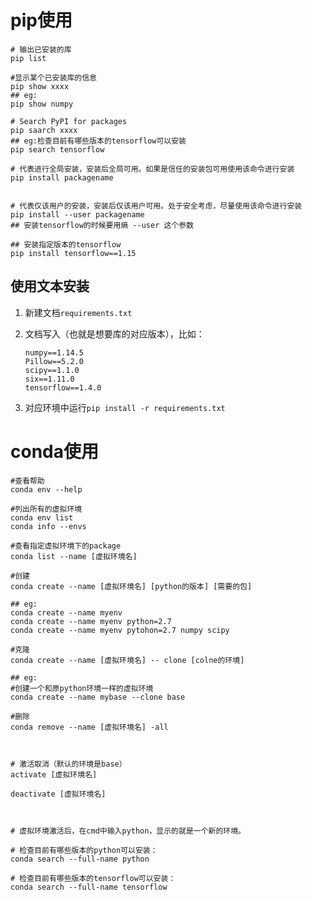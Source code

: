 # pip使用

```shell
# 输出已安装的库
pip list

#显示某个已安装库的信息
pip show xxxx
## eg:
pip show numpy

# Search PyPI for packages
pip saarch xxxx
## eg:检查目前有哪些版本的tensorflow可以安装
pip search tensorflow
```



```shell
# 代表进行全局安装，安装后全局可用。如果是信任的安装包可用使用该命令进行安装
pip install packagename


# 代表仅该用户的安装，安装后仅该用户可用。处于安全考虑，尽量使用该命令进行安装
pip install --user packagename
## 安装tensorflow的时候要用熵 --user 这个参数

## 安装指定版本的tensorflow
pip install tensorflow==1.15
```



## 使用文本安装

1. 新建文档`requirements.txt`

2. 文档写入（也就是想要库的对应版本），比如：

   ```shell
   numpy==1.14.5
   Pillow==5.2.0
   scipy==1.1.0
   six==1.11.0
   tensorflow==1.4.0
   ```
3. 对应环境中运行`pip install -r requirements.txt` 




# conda使用

```shell
#查看帮助
conda env --help

#列出所有的虚拟环境
conda env list
conda info --envs

#查看指定虚拟环境下的package
conda list --name [虚拟环境名]   

#创建
conda create --name [虚拟环境名] [python的版本] [需要的包]

## eg:
conda create --name myenv
conda create --name myenv python=2.7
conda create --name myenv pytohon=2.7 numpy scipy

#克隆
conda create --name [虚拟环境名] -- clone [colne的环境]

## eg:
#创建一个和原python环境一样的虚拟环境
conda create --name mybase --clone base

#删除
conda remove --name [虚拟环境名] -all

 

# 激活取消（默认的环境是base）
activate [虚拟环境名]

deactivate [虚拟环境名]

 

# 虚拟环境激活后，在cmd中输入python，显示的就是一个新的环境。

```



```shell
# 检查目前有哪些版本的python可以安装：
conda search --full-name python

# 检查目前有哪些版本的tensorflow可以安装：
conda search --full-name tensorflow
```



